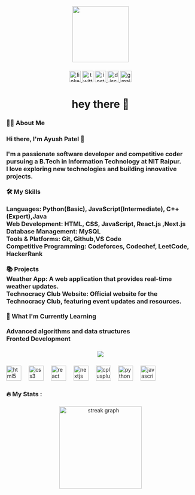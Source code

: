 <div align="center">
  <img height="150" src="https://img.freepik.com/premium-photo/biologist-digital-avatar-generative-ai_934475-9169.jpg?w=826"  />
</div>

###

<div align="center">
  <a href="ayush-nitrr" target="_blank">
    <img src="https://img.shields.io/static/v1?message=LinkedIn&logo=linkedin&label=&color=0077B5&logoColor=white&labelColor=&style=plastic" height="30" alt="linkedin logo"  />
  </a>
  <img src="https://img.shields.io/static/v1?message=Twitter&logo=twitter&label=&color=1DA1F2&logoColor=white&labelColor=&style=plastic" height="30" alt="twitter logo"  />
  <a href="ayusshpatel_" target="_blank">
    <img src="https://img.shields.io/static/v1?message=Instagram&logo=instagram&label=&color=E4405F&logoColor=white&labelColor=&style=plastic" height="30" alt="instagram logo"  />
  </a>
  <a href="424297" target="_blank">
    <img src="https://img.shields.io/static/v1?message=Discord&logo=discord&label=&color=7289DA&logoColor=white&labelColor=&style=plastic" height="30" alt="discord logo"  />
  </a>
  <a href="ayush005rkt@gmail.com" target="_blank">
    <img src="https://img.shields.io/static/v1?message=Gmail&logo=gmail&label=&color=D14836&logoColor=white&labelColor=&style=plastic" height="30" alt="gmail logo"  />
  </a>
</div>

###

<h1 align="center">hey there 👋</h1>

###

<p align="left"></p>

###

<h3 align="left">👩‍💻  About Me</h3>

###

<h3 align="left">Hi there, I'm Ayush Patel 👋<br><br>I'm a passionate software developer and competitive coder pursuing a B.Tech in Information Technology at NIT Raipur.<br>I love exploring new technologies and building innovative projects.<br><br>🛠️ My Skills<br><br>Languages: Python(Basic), JavaScript(Intermediate), C++(Expert),Java<br>Web Development: HTML, CSS, JavaScript, React.js ,Next.js<br>Database Management: MySQL<br>Tools & Platforms: Git, Github,VS Code<br>Competitive Programming: Codeforces, Codechef, LeetCode, HackerRank<br><br>📚 Projects<br>Weather App: A web application that provides real-time weather updates.<br>Technocracy Club Website: Official website for the Technocracy Club, featuring event updates and resources.<br><br>🌱 What I'm Currently Learning<br><br>Advanced algorithms and data structures<br>Fronted Development</h3>

###

<div align="center">
  <img src="https://profile-counter.glitch.me/ayush-patel1/count.svg?"  />
</div>

###

<div align="left">
  <img src="https://cdn.jsdelivr.net/gh/devicons/devicon/icons/html5/html5-original.svg" height="40" alt="html5 logo"  />
  <img width="12" />
  <img src="https://cdn.jsdelivr.net/gh/devicons/devicon/icons/css3/css3-original.svg" height="40" alt="css3 logo"  />
  <img width="12" />
  <img src="https://cdn.jsdelivr.net/gh/devicons/devicon/icons/react/react-original.svg" height="40" alt="react logo"  />
  <img width="12" />
  <img src="https://cdn.jsdelivr.net/gh/devicons/devicon/icons/nextjs/nextjs-original.svg" height="40" alt="nextjs logo"  />
  <img width="12" />
  <img src="https://cdn.jsdelivr.net/gh/devicons/devicon/icons/cplusplus/cplusplus-original.svg" height="40" alt="cplusplus logo"  />
  <img width="12" />
  <img src="https://cdn.jsdelivr.net/gh/devicons/devicon/icons/python/python-original.svg" height="40" alt="python logo"  />
  <img width="12" />
  <img src="https://cdn.jsdelivr.net/gh/devicons/devicon/icons/javascript/javascript-original.svg" height="40" alt="javascript logo"  />
</div>

###

<h3 align="left">🔥   My Stats :</h3>

###

<div align="center">
  <img src="https://streak-stats.demolab.com?user=ayush-patel1&locale=en&mode=daily&theme=dark&hide_border=false&border_radius=5&order=3" height="220" alt="streak graph"  />
</div>

###

